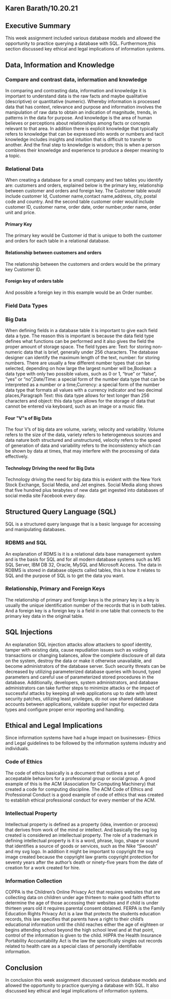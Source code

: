 ## Karen Barath/10.20.21

## Executive Summary 
This week assignment included various database models and allowed the opportunity to practice querying a database with SQL. Furthermore,this section discussed key ethical and legal implications of information systems.

## Data, Information and Knowledge
### Compare and contrast data, information and knowledge
In comparing and contrasting data, information and knowledge it is important to understand data is the raw facts and maybe qualitative (descriptive) or quantitative (numeric). Whereby information is processed data that has context, relevance and purpose and information involves the manipulation of raw data to obtain an indication of magnitude, trends, in patterns in the data for purpose. And knowledge is the area of human believes or perceptions about relationships among facts or concepts relevant to that area. In addition there is explicit knowledge that typically refers to knowledge that can be expressed into words or numbers and tacit knowledge includes insights and intuition that is difficult to transfer to another. And the final step to knowledge is wisdom; this is when a person combines their knowledge and experience to produce a deeper meaning to a topic.

### Relational Data
When creating a database for a small company and two tables you identify are: customers and orders, explained below is the primary key, relationship between customer and orders and foreign key.  The Customer table would include customer Id, Customer name,contact name,address, city, postal code and country.  And the second table customer order would include customer ID, customer name, order date, order number,order name, order unit and price.

#### Primary Key
The primary key would be Customer id that is unique to both the customer and orders for each table in a relational database.

#### Relationship between customers and orders
The relationship between the customers and orders would be the primary key Customer ID. 

#### Foreign key of orders table
And possible a foreign key in this example would be an Order number.

### Field Data Types

### Big Data
When defining fields in a database table it is important to give each field data a type. The reason this is important is because the data field type defines what functions can be performed and it also gives the field the proper amount of storage space. The field types are: Text: for storing non-numeric data that is brief, generally under 256 characters. The database designer can identify the maximum length of the text, number: for storing numbers. There are usually a few different number types that can be selected, depending on how large the largest number will be,Boolean: a data type with only two possible values, such as 0 or 1, “true” or “false”, “yes” or “no”,Date/Time: a special form of the number data type that can be interpreted as a number or a time,Currency: a special form of the number data type that formats all values with a currency indicator and two decimal places,Paragraph Text: this data type allows for text longer than 256 characters and object: this data type allows for the storage of data that cannot be entered via keyboard, such as an image or a music file.

#### Four "V"s of Big Data
The four V’s of big data are volume, variety, velocity and variability. Volume refers to the size of the data, variety refers to heterogeneous sources and data nature both structured and unstructured, velocity refers to the speed of generation of data and variability refers to the inconsistency which can be shown by data at times, that may interfere with the processing of data effectively.

#### Technology Driving the need for Big Data
Technology driving the need for big data this is evident with the New York Stock Exchange, Social Media, and Jet engines. Social Media along shows that five hundred plus terabytes of new data get ingested into databases of social media site Facebook every day. 

## Structured Query Language (SQL) 
SQL is a structured query language that is a basic language for accessing and manipulating databases.

### RDBMS and SQL
An explanation of RDMS is it is a relational data base management system and is the basis for SQL and for all modern database systems such as MS SQL Server, IBM DB 32, Oracle, MySQL and Microsoft Access. The data in RDBMS is stored in database objects called tables, this is how it relates to SQL and the purpose of SQL is to get the data you want.

### Relationship, Primary and Foreign Keys
The relationship of primary and foreign keys is the primary key is a key is usually the unique identification number of the records that is in both tables. And a foreign key is a foreign key is a field in one table that connects to the primary key data in the original table.

## SQL Injections
An explanation SQL injection attacks allow attackers to spoof identity, tamper with existing data, cause repudiation issues such as voiding transactions or changing balances, allow the complete disclosure of all data on the system, destroy the data or make it otherwise unavailable, and become administrators of the database server.  Such security threats can be decreased by utilizing parameterized database queries with bound, typed parameters and careful use of parameterized stored procedures in the database. Additionally, developers, system administrators, and database administrators can take further steps to minimize attacks or the impact of successful attacks by keeping all web applications up to date with latest security patches, utilizing least privileges, do not use shared database accounts between applications, validate supplier input for expected data types and configure proper error reporting and handling.

## Ethical and Legal Implications
Since information systems have had a huge impact on businesses- Ethics and Legal guidelines to be followed by the information systems industry and individuals.

### Code of Ethics
The code of ethics basically is a document that outlines a set of accepatable behaviors for a professional group or social group. A good example of this is the ACM (Association for Computing Machinery) that created a code for computing discipline. The ACM Code of Ethics and Professional Conduct is a good example of code of ethics that was created to establish ethical professional conduct for every member of the ACM.

### Intellectual Property
Intellectual property is defined as a property (idea, invention or process) that derives from work of the mind or intellect. And basically the svg log created is considered an intellectual property. The role of a trademark in defining intellectual property is it is a word, phrase, logo, shape or sound that identifies a source of goods or services, such as the Nike “Swoosh” and my svg logo. In addition it might be important to copyright the svg image created because the copyright law grants copyright protection for seventy years after the author’s death or ninety-five years from the date of creation for a work created for hire.

### Information Collection
COPPA is the Children’s Online Privacy Act that requires websites that are collecting data on children under age thirteen to make good faith effort to determine the age of those accessing their websites and if child is under thirteen years old it requires parental consent obtained. FERPA is the Family Education Rights Privacy Act is a law that protects the students education records, this law specifies that parents have a right to their child’s educational information until the child reaches either the age of eighteen or begins attending school beyond the high school level and at that point, control of the information is given to the child. HIPPA the Health Insurance Portability Accountability Act is the law the specifically singles out records related to health care as a special class of personally identifiable information. 

## Conclusion
In conclusion this week assignment  discussed  various database models and allowed the opportunity to practice querying a database with SQL. It also discussed key ethical and legal implications of information systems.


